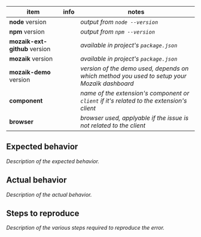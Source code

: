 item                          | info       | notes
------------------------------|------------|---------------------------------------------------------------------------------------------
**node** version              |            | *output from `node --version`*
**npm** version               |            | *output from `npm --version`*
**mozaik-ext-github** version |            | *available in project's `package.json`*
**mozaik** version            |            | *available in project's `package.json`*
**mozaik-demo** version       |            | *version of the demo used, depends on which method you used to setup your Mozaïk dashboard*
**component**                 |            | *name of the extension's component or `client` if it's related to the extension's client*
**browser**                   |            | *browser used, applyable if the issue is not related to the client*

## Expected behavior

*Description of the expected behavior.*

## Actual behavior

*Description of the actual behavior.*

## Steps to reproduce

*Description of the various steps required to reproduce the error.*
